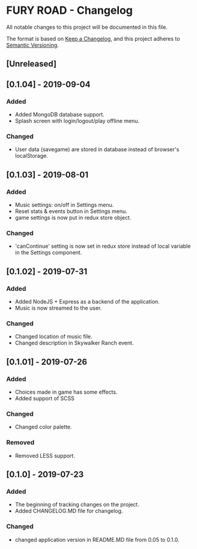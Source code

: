 # FURY ROAD - Changelog

All notable changes to this project will be documented in this file.

The format is based on [Keep a Changelog](https://keepachangelog.com/en/1.0.0/),
and this project adheres to [Semantic Versioning](https://semver.org/spec/v2.0.0.html).

## [Unreleased]

## [0.1.04] - 2019-09-04
### Added
- Added MongoDB database support.
- Splash screen with login/logout/play offline menu.

### Changed
- User data (savegame) are stored in database instead of browser's localStorage.

## [0.1.03] - 2019-08-01
### Added
- Music settings: on/off in Settings menu.
- Reset stats & events button in Settings menu.
- game settings is now put in redux store object.

### Changed
- 'canContinue' setting is now set in redux store instead of local variable in the Settings component.


## [0.1.02] - 2019-07-31
### Added
- Added NodeJS + Express as a backend of the application.
- Music is now streamed to the user.

### Changed
- Changed location of music file.
- Changed description in Skywalker Ranch event.

## [0.1.01] - 2019-07-26
### Added
- Choices made in game has some effects.
- Added support of SCSS

### Changed
- Changed color palette.

### Removed
- Removed LESS support.


## [0.1.0] - 2019-07-23
### Added
- The beginning of tracking changes on the project.
- Added CHANGELOG.MD file for changelog.

### Changed
- changed application version in README.MD file from 0.05 to 0.1.0.
